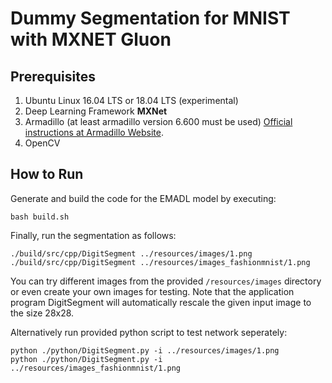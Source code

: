 <!-- (c) https://github.com/MontiCore/monticore -->
# Dummy Segmentation for MNIST with MXNET Gluon


## Prerequisites
1. Ubuntu Linux 16.04 LTS or 18.04 LTS (experimental)
2. Deep Learning Framework **MXNet**
3. Armadillo (at least armadillo version 6.600 must be used) [Official instructions at Armadillo Website](http://arma.sourceforge.net/download.html).
4. OpenCV


## How to Run
Generate and build the code for the EMADL model by executing:

```
bash build.sh
```

Finally, run the segmentation as follows:
```
./build/src/cpp/DigitSegment ../resources/images/1.png
./build/src/cpp/DigitSegment ../resources/images_fashionmnist/1.png
```

You can try different images from the provided `/resources/images` directory or even create your own images for testing. Note that the application program DigitSegment will automatically rescale the given input image to the size 28x28.

Alternatively run provided python script to test network seperately:

```
python ./python/DigitSegment.py -i ../resources/images/1.png
python ./python/DigitSegment.py -i ../resources/images_fashionmnist/1.png

```
